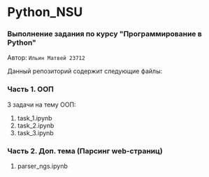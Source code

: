 # Python_NSU
### Выполнение задания по курсу "Программирование в Python"

Автор: `Ильин Матвей 23712`

Данный репозиторий содержит следующие файлы:
### Часть 1. ООП 
3 задачи на тему ООП:
1) task_1.ipynb 
2) task_2.ipynb 
3) task_3.ipynb 
### Часть 2. Доп. тема (Парсинг web-страниц) 
1) parser_ngs.ipynb
